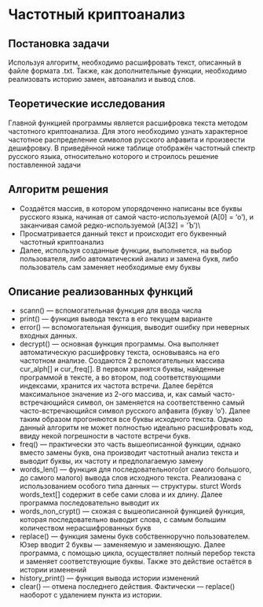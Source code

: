 # Частотный криптоанализ
## Постановка задачи
Используя алгоритм, необходимо расшифровать текст, описанный в файле формата .txt. Также, как дополнительные функции, необходимо реализовать историю замен, автоанализ и вывод слов.

## Теоретические исследования
Главной функцией программы является расшифровка текста методом частотного криптоанализа. Для этого необходимо узнать характерное частотное распределение символов русского алфавита и произвести дешифровку. В приведённой ниже таблице отображён частотный спектр русского языка, относительно которого и строилось решение поставленной задачи
## Алгоритм решения
- Cоздаётся массив, в котором упорядоченно написаны все буквы русского языка, начиная от самой часто-используемой (A[0] = ‘о’), и заканчивая самой редко-используемой (A[32] = ‘Ъ’)\
- Просматривается данный текст и происходит его буквенный частотный криптоанализ
- Далее, используя созданные функции, выполняется, на выбор пользователя, либо автоматический анализ и замена букв, либо пользователь сам заменяет необходимые ему буквы
## Описание реализованных функций
- scann() — вспомогательная функция для ввода числа
- print() — функция вывода текста в его текущем варианте
- error() — вспомогательная функция, выводит ошибку при неверных входных данных.
- decrypt() — основная функция программы. Она выполняет автоматическую расшифровку текста, основываясь на его частотном анализе.  Создаются 2 вспомогательных массива cur_alph[] и cur_freq[]. В первом хранятся буквы, найденные программой в тексте, а во втором, под соответствующими индексами, хранится их частота встречи. Далее берётся максимальное значение из 2-ого массива, и, как самый часто-встречающийся символ, он заменяется на соответственно самый часто-встречающийся символ русского алфавита (букву ‘о’). Далее таким образом прогоняются все буквы исходного текста. Однако данный алгоритм не может полностью идеально расшифровать код, ввиду некой погрешности в частоте встречи букв.
- freq() — практически это часть вышеописанной функции, однако вместо замены букв, она производит частотный анализ текста и выводит буквы, их частоту и предполагаемую замену
- words_len() — функция для последовательного(от самого большого, до самого малого) вывода слов исходного текста. Реализована с использованием особого типа данных — структуры. sturct Words words_text[] содержит в себе сами слова и их длину. Далее программа последовательно выводит их
- words_non_crypt() — схожая с вышеописанной функцией функция, которая последовательно выводит слова, с самым большим количеством нерасшифрованных букв
- replace() — функция замены букв собственноручно пользователем. Юзер вводит 2 буквы — заменяемую и заменяющую. Далее программа, с помощью цикла, осуществляет полный перебор текста и заменяет соответствующие буквы. Также это действие остаётся в истории изменений
- history_print() — функция вывода истории изменений
- clear() — отмена последнего действия. Фактически — replace() наоборот с удалением пункта из истории.
